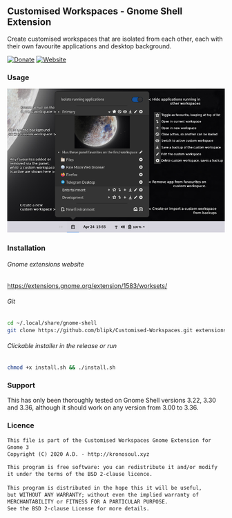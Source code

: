 ## Customised Workspaces - Gnome Shell Extension

Create customised workspaces that are isolated from each other, each with their own favourite applications and desktop background.

[![Donate](https://img.shields.io/badge/Donate-PayPal-green.svg)]()
[![Website](https://img.shields.io/badge/Homepage-blue)](https://github.com/blipk/Customised-Isolated-Workspaces)

### Usage
![User Interface Guide](doc/CustomisedWorkspacesUserInterfaceGuide.png?raw=true "Customised Workspaces User Interface Guide")

### Installation

###### Gnome extensions website
<https://extensions.gnome.org/extension/1583/worksets/>

###### Git
``` bash
cd ~/.local/share/gnome-shell
git clone https://github.com/blipk/Customised-Workspaces.git extensions
```

###### Clickable installer in the release or run
``` bash
chmod +x install.sh && ./install.sh
```

### Support

This has only been thoroughly tested on Gnome Shell versions 3.22, 3.30 and 3.36, although it should work on any version from 3.00 to 3.36.

### Licence

```
This file is part of the Customised Workspaces Gnome Extension for Gnome 3
Copyright (C) 2020 A.D. - http://kronosoul.xyz
```

```
This program is free software: you can redistribute it and/or modify
it under the terms of the BSD 2-clause licence.

This program is distributed in the hope this it will be useful,
but WITHOUT ANY WARRANTY; without even the implied warranty of
MERCHANTABILITY or FITNESS FOR A PARTICULAR PURPOSE.
See the BSD 2-clause License for more details.
```